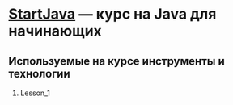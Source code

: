 # [StartJava](https://topjava.ru/startjava) — курс на Java для начинающих

## Используемые на курсе инструменты и технологии

1. Lesson_1